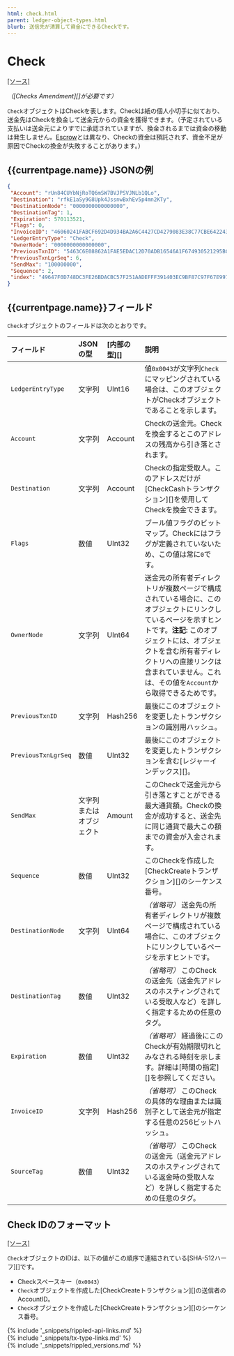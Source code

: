 ```yaml
---
html: check.html
parent: ledger-object-types.html
blurb: 送信先が清算して資金にできるCheckです。
---
```

# Check
[[ソース]](https://github.com/ripple/rippled/blob/master/src/ripple/protocol/impl/LedgerFormats.cpp#L157-L170 "Source")

_（[Checks Amendment][]が必要です）_

`Check`オブジェクトはCheckを表します。Checkは紙の個人小切手に似ており、送金先はCheckを換金して送金元からの資金を獲得できます。（予定されている支払いは送金元によりすでに承認されていますが、換金されるまでは資金の移動は発生しません。[Escrow](escrow.html)とは異なり、Checkの資金は預託されず、資金不足が原因でCheckの換金が失敗することがあります。）

## {{currentpage.name}} JSONの例

```json
{
 "Account": "rUn84CUYbNjRoTQ6mSW7BVJPSVJNLb1QLo",
 "Destination": "rfkE1aSy9G8Upk4JssnwBxhEv5p4mn2KTy",
 "DestinationNode": "0000000000000000",
 "DestinationTag": 1,
 "Expiration": 570113521,
 "Flags": 0,
 "InvoiceID": "46060241FABCF692D4D934BA2A6C4427CD4279083E38C77CBE642243E43BE291",
 "LedgerEntryType": "Check",
 "OwnerNode": "0000000000000000",
 "PreviousTxnID": "5463C6E08862A1FAE5EDAC12D70ADB16546A1F674930521295BC082494B62924",
 "PreviousTxnLgrSeq": 6,
 "SendMax": "100000000",
 "Sequence": 2,
 "index": "49647F0D748DC3FE26BDACBC57F251AADEFFF391403EC9BF87C97F67E9977FB0"
}
```

## {{currentpage.name}}フィールド

`Check`オブジェクトのフィールドは次のとおりです。

| フィールド               | JSONの型        | [内部の型][] | 説明     |
|:--------------------|:-----------------|:------------------|:----------------|
| `LedgerEntryType`   | 文字列           | UInt16            | 値`0x0043`が文字列`Check`にマッピングされている場合は、このオブジェクトがCheckオブジェクトであることを示します。 |
| `Account`           | 文字列           | Account           | Checkの送金元。Checkを換金するとこのアドレスの残高から引き落とされます。 |
| `Destination`       | 文字列           | Account           | Checkの指定受取人。このアドレスだけが[CheckCashトランザクション][]を使用してCheckを換金できます。 |
| `Flags`             | 数値           | UInt32            |  ブール値フラグのビットマップ。Checkにはフラグが定義されていないため、この値は常に`0`です。 |
| `OwnerNode`         | 文字列           | UInt64            | 送金元の所有者ディレクトリが複数ページで構成されている場合に、このオブジェクトにリンクしているページを示すヒントです。**注記:** このオブジェクトには、オブジェクトを含む所有者ディレクトリへの直接リンクは含まれていません。これは、その値を`Account`から取得できるためです。 |
| `PreviousTxnID`     | 文字列           | Hash256           | 最後にこのオブジェクトを変更したトランザクションの識別用ハッシュ。 |
| `PreviousTxnLgrSeq` | 数値           | UInt32            | 最後にこのオブジェクトを変更したトランザクションを含む[レジャーインデックス][]。 |
| `SendMax`           | 文字列またはオブジェクト | Amount            | このCheckで送金元から引き落とすことができる最大通貨額。Checkの換金が成功すると、送金先に同じ通貨で最大この額までの資金が入金されます。 |
| `Sequence`          | 数値           | UInt32            | このCheckを作成した[CheckCreateトランザクション][]のシーケンス番号。 |
| `DestinationNode`   | 文字列           | UInt64            | _（省略可）_ 送金先の所有者ディレクトリが複数ページで構成されている場合に、このオブジェクトにリンクしているページを示すヒントです。 |
| `DestinationTag`    | 数値           | UInt32            | _（省略可）_ このCheckの送金先（送金先アドレスのホスティングされている受取人など）を詳しく指定するための任意のタグ。 |
| `Expiration`        | 数値           | UInt32            | _（省略可）_ 経過後にこのCheckが有効期限切れとみなされる時刻を示します。詳細は[時間の指定][]を参照してください。 |
| `InvoiceID`         | 文字列           | Hash256           | _（省略可）_ このCheckの具体的な理由または識別子として送金元が指定する任意の256ビットハッシュ。 |
| `SourceTag`         | 数値           | UInt32            | _（省略可）_ このCheckの送金元（送金元アドレスのホスティングされている返金時の受取人など）を詳しく指定するための任意のタグ。 |


## Check IDのフォーマット
[[ソース]](https://github.com/ripple/rippled/blob/master/src/ripple/protocol/impl/Indexes.cpp#L193-L200 "Source")

`Check`オブジェクトのIDは、以下の値がこの順序で連結されている[SHA-512ハーフ][]です。

* Checkスペースキー（`0x0043`）
* `Check`オブジェクトを作成した[CheckCreateトランザクション][]の送信者のAccountID。
* `Check`オブジェクトを作成した[CheckCreateトランザクション][]のシーケンス番号。

<!--{# common link defs #}-->
{% include '_snippets/rippled-api-links.md' %}			
{% include '_snippets/tx-type-links.md' %}			
{% include '_snippets/rippled_versions.md' %}
